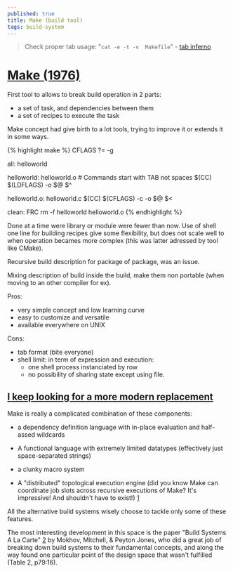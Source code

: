 ```yaml
---
published: true
title: Make (build tool)
tags: build-system
---
```

> Check proper tab usage: "`cat -e -t -v  Makefile`" - [ tab inferno](https://stackoverflow.com/questions/16931770/makefile4-missing-separator-stop/16945143#16945143)

# [Make (1976)](https://en.wikipedia.org/wiki/Make_(software))

First tool to allows to break build operation in 2 parts:
- a set of task, and dependencies between them
- a set of recipes to execute the task

Make concept had give birth to a lot tools, trying to improve it or extends it in some ways.

{% highlight make %}
CFLAGS ?= -g

all: helloworld

helloworld: helloworld.o
	# Commands start with TAB not spaces
	$(CC) $(LDFLAGS) -o $@ $^

helloworld.o: helloworld.c
	$(CC) $(CFLAGS) -c -o $@ $<

clean: FRC
	rm -f helloworld helloworld.o
{% endhighlight %}

Done at a time were library or module were fewer than now.
Use of shell one line for building recipes give some flexibility, but does not scale well
to when operation becames more complex (this was latter adressed by tool like CMake).

Recursive build description for package of package, was an issue.

Mixing description of build inside the build, make them non portable (when moving to an other compiler for ex).

Pros:
- very simple concept and low learning curve
- easy to customize and versatile
- available everywhere on UNIX

Cons:
- tab format (bite everyone)
- shell limit: in term of expression and execution: 
	- one shell process instanciated by row
	- no possibility of sharing state except using file.
    
## [I keep looking for a more modern replacement](https://news.ycombinator.com/item?id=29718446)

Make is really a complicated combination of these components:

- a dependency definition language with in-place evaluation and half-assed wildcards

- A functional language with extremely limited datatypes (effectively just space-separated strings)

- a clunky macro system

- A "distributed" topological execution engine (did you know Make can coordinate job slots across recursive executions of Make? It's impressive! And shouldn't have to exist!) [1](https://www.gnu.org/software/make/manual/html_node/Job-Slots.html)

All the alternative build systems wisely choose to tackle only some of these features.

The most interesting development in this space is the paper "Build Systems A La Carte" [2](https://www.microsoft.com/en-us/research/uploads/prod/2018/03/build-systems.pdf) by Mokhov, Mitchell, & Peyton Jones, who did a great job of breaking down build systems to their fundamental concepts, and along the way found one particular point of the design space that wasn't fulfilled (Table 2, p79:16).
